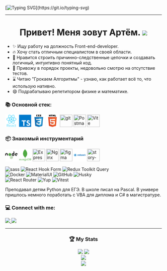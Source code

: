 [![Typing SVG](https://readme-typing-svg.herokuapp.com?font=Fira+Code&pause=1000&width=435&separator=%3C&lines=%3E+console.log('Hello%2C+World!');%3CHello%2C+World!)](https://git.io/typing-svg)
***
<h1 align="center">Привет! Меня зовут Артём.
 <img src="https://github.com/blackcater/blackcater/raw/main/images/Hi.gif" height="32"/>
</h1>

* ✨ Ищу работу на должность Front-end-developer.
* 🔥 Хочу стать отличным специалистом в своей области.
* 👀 Нравится строить причинно-следственные цепочки и создавать логичный, интуитивно понятный код.
* 🐾 Привожу в порядок проекты, недовольно смотрю на отсутствие тестов.
* ⌛ Читаю "Грокаем Алгоритмы" - узнаю, как работает всё то, что использую нативно.
* 😄 Подрабатываю репетитором физике и математике.
<h3 align="left">📚 Основной стек:</h3>
<p align="left"> 
 <img src="https://github.com/devicons/devicon/blob/master/icons/react/react-original-wordmark.svg" title="react" width="40" height="40"/> 
 <img src="https://github.com/devicons/devicon/blob/master/icons/typescript/typescript-original.svg" title="typeScript" width="40" height="40"/>  
 <img src="https://raw.githubusercontent.com/devicons/devicon/master/icons/css3/css3-original-wordmark.svg" title="css3" width="40" height="40"/> 
 <img src="https://raw.githubusercontent.com/devicons/devicon/master/icons/html5/html5-original-wordmark.svg" title="html5" width="40" height="40"/> 
 <img src="https://www.vectorlogo.zone/logos/git-scm/git-scm-icon.svg" title="git" width="40" height="40"/> 
 <img src="https://www.svgrepo.com/show/354202/postman-icon.svg" title="Postman" width="40" height="40"/> 
 <img src="https://upload.wikimedia.org/wikipedia/commons/thumb/f/f1/Vitejs-logo.svg/1200px-Vitejs-logo.svg.png" title="Vite"  width="40" height="40"/> 
</p>

<h3 align="left">📦 Знакомый инструментарий</h3>
<p align="left"> 
 <img src="https://github.com/devicons/devicon/blob/master/icons/nodejs/nodejs-original-wordmark.svg" title="nodeJS" width="40" height="40"/> 
 <img src="https://github.com/devicons/devicon/blob/master/icons/mongodb/mongodb-plain-wordmark.svg" title="mongoDB" width="40" height="40"/> 
 <img class="img" src="https://i.pinimg.com/236x/95/9e/83/959e83612cb4926fc3a8914f65278293.jpg?nii=t" title="Express" width="40" height="40"/>
 <img class="img" src="https://notes.portebois.net/2017/03/24/nginx-rate-limiting-in-a-nutshell/nginx-logo.png" title="Nginx" width="40" height="40"/> 
 <img src="https://www.vectorlogo.zone/logos/figma/figma-icon.svg" title="figma" width="40" height="40"/> 
 <img src="https://raw.githubusercontent.com/devicons/devicon/d00d0969292a6569d45b06d3f350f463a0107b0d/icons/webpack/webpack-original-wordmark.svg" title="webpack" width="40" height="40"/>  
 <img src="https://cdn.jsdelivr.net/gh/devicons/devicon/icons/storybook/storybook-original.svg" title="story-book" width="40" height="40"/>
</p>
<p align="left">
 <img src="https://img.shields.io/badge/SASS-100000?style=for-the-badge&logo=SASS&logoColor=white" title="sass"/>
 <img src="https://img.shields.io/badge/React_Hook_Form-100000?style=for-the-badge&logo=reacthookform" alt="React Hook Form" title="React Hook Form">
 <img src="https://img.shields.io/badge/Redux_Toolkit_Query-100000?style=for-the-badge&logo=redux" alt="Redux Toolkit Query" title="Redux Toolkit Query">
<br />
 <img src="https://img.shields.io/badge/Docker-100000?style=for-the-badge&logo=docker&logoColor=white" alt="Docker" title="Docker">
 <img src="https://img.shields.io/badge/MaterialUI-100000?style=for-the-badge&logo=mui" alt="MaterialUI" title="MaterialUI">
 <img src="https://img.shields.io/badge/GitHub-100000?style=for-the-badge&logo=github&logoColor=white" alt="GitHub" title="GitHub">
 <img src="https://img.shields.io/badge/Husky-100000?style=for-the-badge" alt="Husky" title="Husky">
<br />
 <img src="https://img.shields.io/badge/React_Router-100000?style=for-the-badge&logo=reactrouter" alt="React Router" title="React Router">
<!--  <img src="https://img.shields.io/badge/CSS_Modules-100000?style=for-the-badge&logo=cssmodules" alt="CSS Modules" title="CSS Modules"> -->
 <img src="https://img.shields.io/badge/Yup-100000?style=for-the-badge" alt="Yup" title="Yup">
 <img src="https://img.shields.io/badge/Vitest-100000?style=for-the-badge" alt="Vitest" title="Vitest">
</p>



<p>Преподавал детям Python для ЕГЭ. В школе писал на Pascal. В универе пришлось немного поработать с VBA для диплома и C# в магистратуре.</p>
<h3 align="left"> 💻 Connect with me:</h3>
<p>
<a href="https://t.me/Frich22" target="_blank">
 <img height="21px" src="https://img.shields.io/badge/@Frich22-2CA5E0?style=default&logo=telegram&logoColor=white">
</a>
<a href="mailto:frich.g22@gmail.com" target="_blank"> 
 <img height="21px" src="https://img.shields.io/badge/frich.g22@gmail.com-D14836?style=default&logo=gmail&logoColor=white">
</a>
</p>
<hr>
<h3 align="center">🏆 My Stats</h3>
<!-- почему-то оригинальная ссылка не робит у маков вроде, вторая норм -->
<!-- https://github-readme-stats-ruby-one.vercel.app -->
<!-- github-readme-stats-sigma-five.vercel.app -->
<!-- https://github-readme-stats.vercel.app -->
<div align="center">
 <img style="height: 150px;" src="https://github-readme-stats-sigma-five.vercel.app/api?username=Art-Frich&show_icons=true&theme=merko" />
 <img style="height: 150px;" src="https://github-readme-stats-sigma-five.vercel.app/api/top-langs/?username=Art-Frich&theme=merko&layout=compact" />
</div>
<div align="center">
 <img src="https://www.codewars.com/users/Frich22/badges/large?theme=dark">
</div>
<div align="center">
 <img src="https://leetcode-stats-six.vercel.app/api?username=Art-Frich&theme=dark">
</div>

<!-- <hr> -->
<!-- <div align="right">
 <img src="https://quotes-github-readme.vercel.app/api?type=horizontal&theme=merko" - рандомные цитаты/>
</div> -->


<!-- <h3 align="center">👀 My some projects</h3>

* Последний проект в рамках "пробы сил" - тестовый кейс для Neoflex.
     - Функционал: добавить позицию товара в корзину по кнопке "купить", перейти в корзину по клику на иконку, удалять позиции в корзине и изменять их количество.
     - Использовано: ванильный JS, HTML5, CSS3, Git, sessionStorage.
     - Ссылка на проект: https://art-frich.github.io/testCase-siteOfHeadphones/

* Один из первых кейсов - проект игры "найди пару". Ничего особенного, но реализованный проект радует мои глаза своей анимацией и дизайном.
     - Функционал: переворачивать карточки по клику.
     - Использовано: ванильный JS, CSS3, HTML5, jQuery.
     - Ссылка на проект: https://art-frich.github.io/project-find-a-pair/ -->

